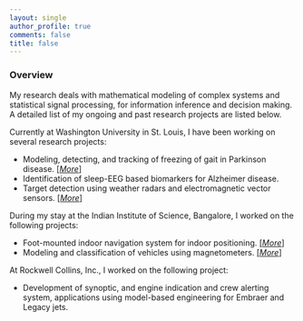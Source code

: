 ```yaml
---
layout: single
author_profile: true
comments: false
title: false
---
```


### Overview

My research deals with mathematical modeling of complex systems and statistical signal processing, for information inference and decision making. A detailed list of my ongoing and past research projects are listed below.

Currently at Washington University in St. Louis, I have been working on several research projects:

* Modeling, detecting, and tracking of freezing of gait in Parkinson disease. [[_More_]](/research/freezegait/)
* Identification of sleep-EEG based biomarkers for Alzheimer disease.
* Target detection using weather radars and electromagnetic vector sensors. [[_More_]](/research/wradaremvs/)

During my stay at the Indian Institute of Science, Bangalore, I worked on the following projects:

* Foot-mounted indoor navigation system for indoor positioning. [[_More_]](/research/indoorpos/)
* Modeling and classification of vehicles using magnetometers. [[_More_]](/research/vehclass/)

At Rockwell Collins, Inc., I worked on the following project:

* Development of synoptic, and engine indication and crew alerting system, applications using model-based engineering for Embraer and Legacy jets.